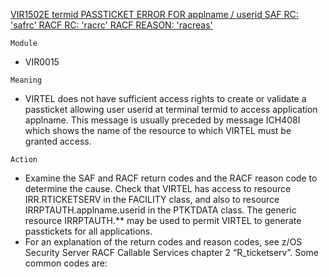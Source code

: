 [VIR1502E termid PASSTICKET ERROR FOR applname / userid SAF RC: 'safrc' RACF RC: 'racrc' RACF REASON: 'racreas'](https://virtel.readthedocs.io/en/latest/manuals/virtel/Virtel459MG/messages.html?highlight=VIR1502E#VIR1502E)

`Module`
- VIR0015

`Meaning`
- VIRTEL does not have sufficient access rights to create or validate a passticket allowing user userid at terminal termid to access application applname. This message is usually preceded by message ICH408I which shows the name of the resource to which VIRTEL must be granted access.

`Action`
- Examine the SAF and RACF return codes and the RACF reason code to determine the cause. Check that VIRTEL has access to resource IRR.RTICKETSERV in the FACILITY class, and also to resource IRRPTAUTH.applname.userid in the PTKTDATA class. The generic resource IRRPTAUTH.** may be used to permit VIRTEL to generate passtickets for all applications.
- For an explanation of the return codes and reason codes, see z/OS Security Server RACF Callable Services chapter 2 “R_ticketserv”. Some common codes are:
